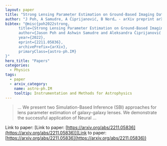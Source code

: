 ```yaml
---
layout: paper
title: "Strong Lensing Parameter Estimation on Ground-Based Imaging Data Using Simulation-Based Inference"
author: "J Poh, A Samudre, A Ćiprijanović, B Nord… - arXiv preprint arXiv …, 2022 - arxiv.org"
bibtex: "@misc{poh2022strong,
      title={Strong Lensing Parameter Estimation on Ground-Based Imaging Data Using Simulation-Based Inference},
      author={Jason Poh and Ashwin Samudre and Aleksandra Ćiprijanović and Brian Nord and Gourav Khullar and Dimitrios Tanoglidis and Joshua A. Frieman},
      year={2022},
      eprint={2211.05836},
      archivePrefix={arXiv},
      primaryClass={astro-ph.IM}
}"
hero_title: "Papers"
categories:
  - Physics
tags:
  - paper
  - arxiv_category:
    name: astro-ph.IM
    tooltip: Instrumentation and Methods for Astrophysics
---
```

>… We present two Simulation-Based Inference (SBI) approaches for lens parameter estimation of galaxy-galaxy lenses. We demonstrate the successful application of Neural …

Link to paper: [Link to paper: [https://arxiv.org/abs/2211.05836](https://arxiv.org/abs/2211.05836)](Link to paper: [https://arxiv.org/abs/2211.05836](https://arxiv.org/abs/2211.05836))
